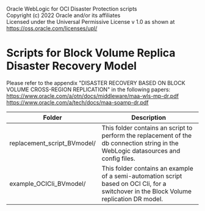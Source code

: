 Oracle WebLogic for OCI Disaster Protection scripts  
Copyright (c) 2022 Oracle and/or its affiliates  
Licensed under the Universal Permissive License v 1.0 as shown at https://oss.oracle.com/licenses/upl/  
  

Scripts for Block Volume Replica Disaster Recovery Model   
==========================================================

Please refer to the appendix "DISASTER RECOVERY BASED ON BLOCK VOLUME CROSS-REGION REPLICATION" in the following papers:  
https://www.oracle.com/a/otn/docs/middleware/maa-wls-mp-dr.pdf  
https://www.oracle.com/a/tech/docs/maa-soamp-dr.pdf

| Folder  | Description |
| ------------- | ------------- |
| replacement_script_BVmodel/ | This folder contains an script to perform the replacement of the db connection string in the WebLogic datasources and config files. 
| example_OCICli_BVmodel/ | This folder contains an example of a semi-automation script based on OCI Cli, for a switchover in the Block Volume replication DR model.







